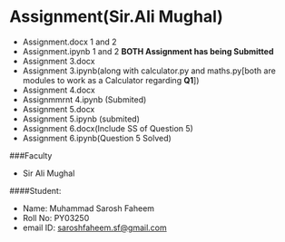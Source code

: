 # Assignment(Sir.Ali Mughal)
- Assignment.docx 1 and 2
- Assignment.ipynb 1 and 2
 **BOTH Assignment has being Submitted**
- Assignment 3.docx
- Assignment 3.ipynb(along with calculator.py and maths.py[both are modules to work as a Calculator regarding **Q1**])
- Assignment 4.docx
- Assignmmrnt 4.ipynb (Submited)
- Assignment 5.docx
- Assignment 5.ipynb (submited)
- Assignment 6.docx(Include SS of Question 5)
- Assignment 6.ipynb(Question 5 Solved)

###Faculty
 - Sir Ali Mughal
 
 ####Student:
 - Name: Muhammad Sarosh Faheem
 - Roll No: PY03250
 - email ID: saroshfaheem.sf@gmail.com
